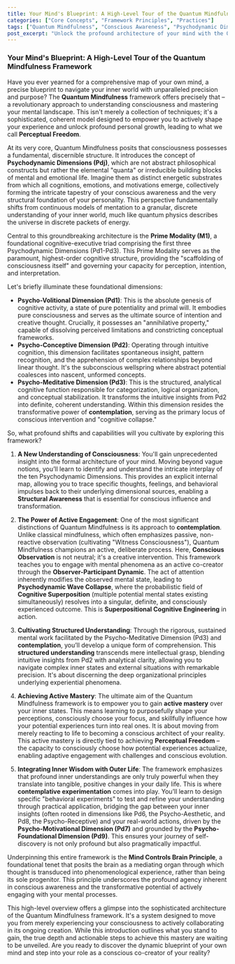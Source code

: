 ```yaml
---
title: Your Mind's Blueprint: A High-Level Tour of the Quantum Mindfulness Framework
categories: ["Core Concepts", "Framework Principles", "Practices"]
tags: ["Quantum Mindfulness", "Conscious Awareness", "Psychodynamic Dimensions", "Prime Modality", "Contemplation", "Self-Mastery", "Perceptual Freedom", "Cognitive Architecture", "Observer-Participant Dynamic", "Personal Growth"]
post_excerpt: "Unlock the profound architecture of your mind with the Quantum Mindfulness framework. This revolutionary approach unveils consciousness as a dynamic system of Psychodynamic Dimensions, empowering you to actively shape your experience and cultivate 'active mastery' over your inner world, moving beyond passive observation to conscious co-creation of reality."
---
```


### Your Mind's Blueprint: A High-Level Tour of the Quantum Mindfulness Framework

Have you ever yearned for a comprehensive map of your own mind, a precise blueprint to navigate your inner world with unparalleled precision and purpose? The **Quantum Mindfulness** framework offers precisely that – a revolutionary approach to understanding consciousness and mastering your mental landscape. This isn't merely a collection of techniques; it's a sophisticated, coherent model designed to empower you to actively shape your experience and unlock profound personal growth, leading to what we call **Perceptual Freedom**.

At its very core, Quantum Mindfulness posits that consciousness possesses a fundamental, discernible structure. It introduces the concept of **Psychodynamic Dimensions (Pdj)**, which are not abstract philosophical constructs but rather the elemental "quanta" or irreducible building blocks of mental and emotional life. Imagine them as distinct energetic substrates from which all cognitions, emotions, and motivations emerge, collectively forming the intricate tapestry of your conscious awareness and the very structural foundation of your personality. This perspective fundamentally shifts from continuous models of mentation to a granular, discrete understanding of your inner world, much like quantum physics describes the universe in discrete packets of energy.

Central to this groundbreaking architecture is the **Prime Modality (M1)**, a foundational cognitive-executive triad comprising the first three Psychodynamic Dimensions (Pd1-Pd3). This Prime Modality serves as the paramount, highest-order cognitive structure, providing the "scaffolding of consciousness itself" and governing your capacity for perception, intention, and interpretation.

Let's briefly illuminate these foundational dimensions:

*   **Psycho-Volitional Dimension (Pd1)**: This is the absolute genesis of cognitive activity, a state of pure potentiality and primal will. It embodies pure consciousness and serves as the ultimate source of intention and creative thought. Crucially, it possesses an "annihilative property," capable of dissolving perceived limitations and constricting conceptual frameworks.
*   **Psycho-Conceptive Dimension (Pd2)**: Operating through intuitive cognition, this dimension facilitates spontaneous insight, pattern recognition, and the apprehension of complex relationships beyond linear thought. It's the subconscious wellspring where abstract potential coalesces into nascent, unformed concepts.
*   **Psycho-Meditative Dimension (Pd3)**: This is the structured, analytical cognitive function responsible for categorization, logical organization, and conceptual stabilization. It transforms the intuitive insights from Pd2 into definite, coherent understanding. Within this dimension resides the transformative power of **contemplation**, serving as the primary locus of conscious intervention and "cognitive collapse."

So, what profound shifts and capabilities will you cultivate by exploring this framework?

1.  **A New Understanding of Consciousness**: You'll gain unprecedented insight into the formal architecture of your mind. Moving beyond vague notions, you’ll learn to identify and understand the intricate interplay of the ten Psychodynamic Dimensions. This provides an explicit internal map, allowing you to trace specific thoughts, feelings, and behavioral impulses back to their underlying dimensional sources, enabling a **Structural Awareness** that is essential for conscious influence and transformation.

2.  **The Power of Active Engagement**: One of the most significant distinctions of Quantum Mindfulness is its approach to **contemplation**. Unlike classical mindfulness, which often emphasizes passive, non-reactive observation (cultivating "Witness Consciousness"), Quantum Mindfulness champions an active, deliberate process. Here, **Conscious Observation** is not neutral; it's a creative intervention. This framework teaches you to engage with mental phenomena as an active co-creator through the **Observer-Participant Dynamic**. The act of attention inherently modifies the observed mental state, leading to **Psychodynamic Wave Collapse**, where the probabilistic field of **Cognitive Superposition** (multiple potential mental states existing simultaneously) resolves into a singular, definite, and consciously experienced outcome. This is **Superpositional Cognitive Engineering** in action.

3.  **Cultivating Structured Understanding**: Through the rigorous, sustained mental work facilitated by the Psycho-Meditative Dimension (Pd3) and **contemplation**, you’ll develop a unique form of comprehension. This **structured understanding** transcends mere intellectual grasp, blending intuitive insights from Pd2 with analytical clarity, allowing you to navigate complex inner states and external situations with remarkable precision. It's about discerning the deep organizational principles underlying experiential phenomena.

4.  **Achieving Active Mastery**: The ultimate aim of the Quantum Mindfulness framework is to empower you to gain **active mastery** over your inner states. This means learning to purposefully shape your perceptions, consciously choose your focus, and skillfully influence how your potential experiences turn into real ones. It is about moving from merely reacting to life to becoming a conscious architect of your reality. This active mastery is directly tied to achieving **Perceptual Freedom** – the capacity to consciously choose how potential experiences actualize, enabling adaptive engagement with challenges and conscious evolution.

5.  **Integrating Inner Wisdom with Outer Life**: The framework emphasizes that profound inner understandings are only truly powerful when they translate into tangible, positive changes in your daily life. This is where **contemplative experimentation** comes into play. You’ll learn to design specific "behavioral experiments" to test and refine your understanding through practical application, bridging the gap between your inner insights (often rooted in dimensions like Pd6, the Psycho-Aesthetic, and Pd8, the Psycho-Receptive) and your real-world actions, driven by the **Psycho-Motivational Dimension (Pd7)** and grounded by the **Psycho-Foundational Dimension (Pd9)**. This ensures your journey of self-discovery is not only profound but also pragmatically impactful.

Underpinning this entire framework is the **Mind Controls Brain Principle**, a foundational tenet that posits the brain as a mediating organ through which thought is transduced into phenomenological experience, rather than being its sole progenitor. This principle underscores the profound agency inherent in conscious awareness and the transformative potential of actively engaging with your mental processes.

This high-level overview offers a glimpse into the sophisticated architecture of the Quantum Mindfulness framework. It's a system designed to move you from merely experiencing your consciousness to actively collaborating in its ongoing creation. While this introduction outlines what you stand to gain, the true depth and actionable steps to achieve this mastery are waiting to be unveiled. Are you ready to discover the dynamic blueprint of your own mind and step into your role as a conscious co-creator of your reality?